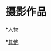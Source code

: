 # 摄影作品

*[人物](https://github.com/vegazmaoning/portfolio/blob/master/introduce/photography/protrait.md)

*[其他](https://github.com/vegazmaoning/portfolio/blob/master/introduce/photography/other.md)

